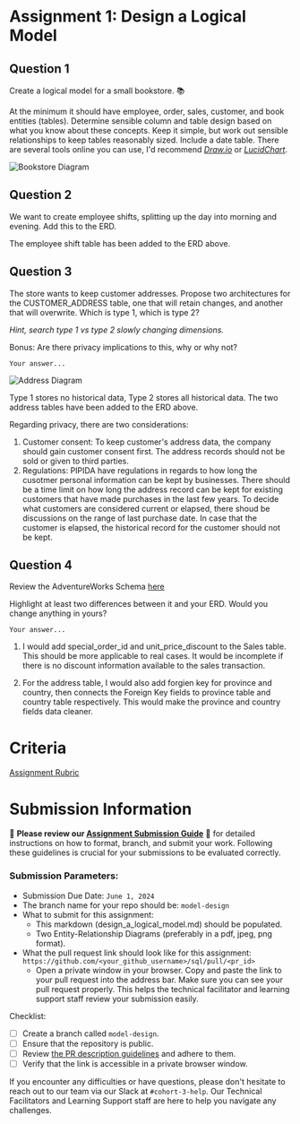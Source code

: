# Assignment 1: Design a Logical Model

## Question 1
Create a logical model for a small bookstore. 📚

At the minimum it should have employee, order, sales, customer, and book entities (tables). Determine sensible column and table design based on what you know about these concepts. Keep it simple, but work out sensible relationships to keep tables reasonably sized. Include a date table. There are several tools online you can use, I'd recommend [_Draw.io_](https://www.drawio.com/) or [_LucidChart_](https://www.lucidchart.com/pages/).

![Bookstore Diagram](https://github.com/datatoinsights/sql/assets/25420110/0c8b2ce3-7a3c-4598-a623-6376428a2520)

## Question 2
We want to create employee shifts, splitting up the day into morning and evening. Add this to the ERD.

The employee shift table has been added to the ERD above.

## Question 3
The store wants to keep customer addresses. Propose two architectures for the CUSTOMER_ADDRESS table, one that will retain changes, and another that will overwrite. Which is type 1, which is type 2?

_Hint, search type 1 vs type 2 slowly changing dimensions._

Bonus: Are there privacy implications to this, why or why not?
```
Your answer...
```
![Address Diagram](https://github.com/datatoinsights/sql/assets/25420110/8865ba45-5810-4daf-9705-b57a1066fc4e)

Type 1 stores no historical data, Type 2 stores all historical data. The two address tables have been added to the ERD above.

Regarding privacy, there are two considerations:
1. Customer consent:
To keep customer's address data, the company should gain customer consent first. The address records should not be sold or given to third parties.
2. Regulations:
PIPIDA have regulations in regards to how long the cusotmer personal information can be kept by businesses. There should be a time limit on how long the address record can be kept for existing customers that have made purchases in the last few years. To decide what customers are considered current or elapsed, there shoud be discussions on the range of last purchase date. In case that the customer is elapsed, the historical record for the customer should not be kept.

## Question 4
Review the AdventureWorks Schema [here](https://i.stack.imgur.com/LMu4W.gif)

Highlight at least two differences between it and your ERD. Would you change anything in yours?
```
Your answer...
```
1. I would add special_order_id and unit_price_discount to the Sales table. This should be more applicable to real cases. It would be incomplete if there is no discount information available to the sales transaction.
   
2. For the address table, I would also add forgien key for province and country, then connects the Foreign Key fields to province table and country table respectively. This would make the province and country fields data cleaner.



# Criteria

[Assignment Rubric](./assignment_rubric.md)

# Submission Information

🚨 **Please review our [Assignment Submission Guide](https://github.com/UofT-DSI/onboarding/blob/main/onboarding_documents/submissions.md)** 🚨 for detailed instructions on how to format, branch, and submit your work. Following these guidelines is crucial for your submissions to be evaluated correctly.

### Submission Parameters:
* Submission Due Date: `June 1, 2024`
* The branch name for your repo should be: `model-design`
* What to submit for this assignment:
    * This markdown (design_a_logical_model.md) should be populated.
    * Two Entity-Relationship Diagrams (preferably in a pdf, jpeg, png format).
* What the pull request link should look like for this assignment: `https://github.com/<your_github_username>/sql/pull/<pr_id>`
    * Open a private window in your browser. Copy and paste the link to your pull request into the address bar. Make sure you can see your pull request properly. This helps the technical facilitator and learning support staff review your submission easily.

Checklist:
- [ ] Create a branch called `model-design`.
- [ ] Ensure that the repository is public.
- [ ] Review [the PR description guidelines](https://github.com/UofT-DSI/onboarding/blob/main/onboarding_documents/submissions.md#guidelines-for-pull-request-descriptions) and adhere to them.
- [ ] Verify that the link is accessible in a private browser window.

If you encounter any difficulties or have questions, please don't hesitate to reach out to our team via our Slack at `#cohort-3-help`. Our Technical Facilitators and Learning Support staff are here to help you navigate any challenges.
